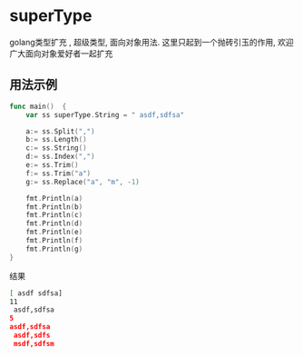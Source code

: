 # superType
golang类型扩充 , 超级类型, 面向对象用法. 这里只起到一个抛砖引玉的作用, 欢迎广大面向对象爱好者一起扩充

## 用法示例
```go
func main()  {
	var ss superType.String = " asdf,sdfsa"

	a:= ss.Split(",")
	b:= ss.Length()
	c:= ss.String()
	d:= ss.Index(",")
	e:= ss.Trim()
	f:= ss.Trim("a")
	g:= ss.Replace("a", "m", -1)

	fmt.Println(a)
	fmt.Println(b)
	fmt.Println(c)
	fmt.Println(d)
	fmt.Println(e)
	fmt.Println(f)
	fmt.Println(g)
}
```
结果
```sh
[ asdf sdfsa]
11
 asdf,sdfsa
5
asdf,sdfsa
 asdf,sdfs
 msdf,sdfsm
```

